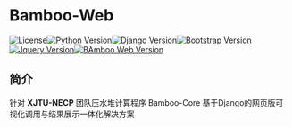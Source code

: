 # Bamboo-Web

[![License](https://img.shields.io/badge/License-Apache2-red.svg)](License)[![Python Version](https://img.shields.io/badge/python-3.7+-blue.svg)](Python)[![Django Version](https://img.shields.io/badge/Django-3.2+-blue.svg)](Django)[![Bootstrap Version](https://img.shields.io/badge/Bootstrap-4.6+-blue.svg)](Bootstrap)[![Jquery Version](https://img.shields.io/badge/JQuery-1.3+-blue.svg)](JQuery)[![BAmboo Web Version](https://img.shields.io/badge/Bamboo_Web-v2.0-blue.svg)](Bamboo_Web )

## 简介

针对 **XJTU-NECP** 团队压水堆计算程序 Bamboo-Core 基于Django的网页版可视化调用与结果展示一体化解决方案

